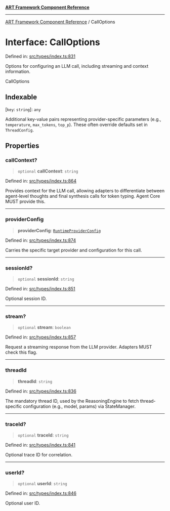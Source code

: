 [**ART Framework Component Reference**](../README.md)

***

[ART Framework Component Reference](../README.md) / CallOptions

# Interface: CallOptions

Defined in: [src/types/index.ts:831](https://github.com/hashangit/ART/blob/389c66e54bc50d9dde33052d28a5a19571a13dbf/src/types/index.ts#L831)

Options for configuring an LLM call, including streaming and context information.

 CallOptions

## Indexable

\[`key`: `string`\]: `any`

Additional key-value pairs representing provider-specific parameters (e.g., `temperature`, `max_tokens`, `top_p`). These often override defaults set in `ThreadConfig`.

## Properties

### callContext?

> `optional` **callContext**: `string`

Defined in: [src/types/index.ts:864](https://github.com/hashangit/ART/blob/389c66e54bc50d9dde33052d28a5a19571a13dbf/src/types/index.ts#L864)

Provides context for the LLM call, allowing adapters to differentiate
between agent-level thoughts and final synthesis calls for token typing.
Agent Core MUST provide this.

***

### providerConfig

> **providerConfig**: [`RuntimeProviderConfig`](RuntimeProviderConfig.md)

Defined in: [src/types/index.ts:874](https://github.com/hashangit/ART/blob/389c66e54bc50d9dde33052d28a5a19571a13dbf/src/types/index.ts#L874)

Carries the specific target provider and configuration for this call.

***

### sessionId?

> `optional` **sessionId**: `string`

Defined in: [src/types/index.ts:851](https://github.com/hashangit/ART/blob/389c66e54bc50d9dde33052d28a5a19571a13dbf/src/types/index.ts#L851)

Optional session ID.

***

### stream?

> `optional` **stream**: `boolean`

Defined in: [src/types/index.ts:857](https://github.com/hashangit/ART/blob/389c66e54bc50d9dde33052d28a5a19571a13dbf/src/types/index.ts#L857)

Request a streaming response from the LLM provider.
Adapters MUST check this flag.

***

### threadId

> **threadId**: `string`

Defined in: [src/types/index.ts:836](https://github.com/hashangit/ART/blob/389c66e54bc50d9dde33052d28a5a19571a13dbf/src/types/index.ts#L836)

The mandatory thread ID, used by the ReasoningEngine to fetch thread-specific configuration (e.g., model, params) via StateManager.

***

### traceId?

> `optional` **traceId**: `string`

Defined in: [src/types/index.ts:841](https://github.com/hashangit/ART/blob/389c66e54bc50d9dde33052d28a5a19571a13dbf/src/types/index.ts#L841)

Optional trace ID for correlation.

***

### userId?

> `optional` **userId**: `string`

Defined in: [src/types/index.ts:846](https://github.com/hashangit/ART/blob/389c66e54bc50d9dde33052d28a5a19571a13dbf/src/types/index.ts#L846)

Optional user ID.

